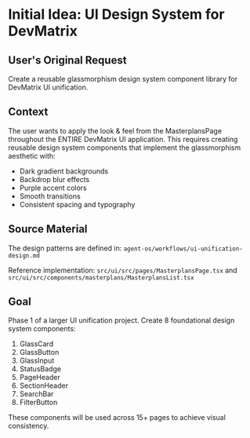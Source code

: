 # Initial Idea: UI Design System for DevMatrix

## User's Original Request

Create a reusable glassmorphism design system component library for DevMatrix UI unification.

## Context

The user wants to apply the look & feel from the MasterplansPage throughout the ENTIRE DevMatrix UI application. This requires creating reusable design system components that implement the glassmorphism aesthetic with:

- Dark gradient backgrounds
- Backdrop blur effects
- Purple accent colors
- Smooth transitions
- Consistent spacing and typography

## Source Material

The design patterns are defined in: `agent-os/workflows/ui-unification-design.md`

Reference implementation: `src/ui/src/pages/MasterplansPage.tsx` and `src/ui/src/components/masterplans/MasterplansList.tsx`

## Goal

Phase 1 of a larger UI unification project. Create 8 foundational design system components:

1. GlassCard
2. GlassButton
3. GlassInput
4. StatusBadge
5. PageHeader
6. SectionHeader
7. SearchBar
8. FilterButton

These components will be used across 15+ pages to achieve visual consistency.
